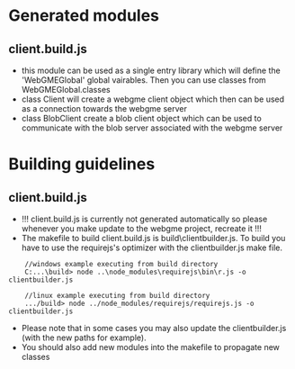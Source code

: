 
# Generated modules

## client.build.js

   * this module can be used as a single entry library which will define the 'WebGMEGlobal' global vairables. Then you can use classes from WebGMEGlobal.classes
   * class Client will create a webgme client object which then can be used as a connection towards the webgme server
   * class BlobClient create a blob client object which can be used to communicate with the blob server associated with the webgme server

# Building guidelines

## client.build.js   

   * !!! client.build.js is currently not generated automatically so please whenever you make update to the webgme project, recreate it !!!
   * The makefile to build client.build.js is build\clientbuilder.js. To build you have to use the requirejs's optimizer with the clientbuilder.js make file.
```
    //windows example executing from build directory
    C:...\build> node ..\node_modules\requirejs\bin\r.js -o clientbuilder.js
```
```    
    //linux example executing from build directory
    .../build> node ../node_modules/requirejs/requirejs.js -o clientbuilder.js
```    
   * Please note that in some cases you may also update the clientbuilder.js (with the new paths for example).
   * You should also add new modules into the makefile to propagate new classes

